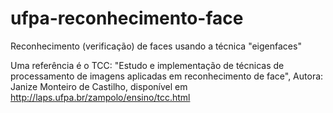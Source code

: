 # ufpa-reconhecimento-face
Reconhecimento (verificação) de faces usando a técnica "eigenfaces"

Uma referência é o TCC:
"Estudo e implementação de técnicas de processamento de imagens aplicadas em reconhecimento de face",
Autora: Janize Monteiro de Castilho,
disponível em http://laps.ufpa.br/zampolo/ensino/tcc.html
